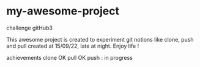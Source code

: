 # my-awesome-project
challenge gitHub3

This awesome project is created to experiment git notions like clone, push and pull
created at 15/09/22, late at night.
Enjoy life !

achievements
clone OK
pull OK
push : in progress
